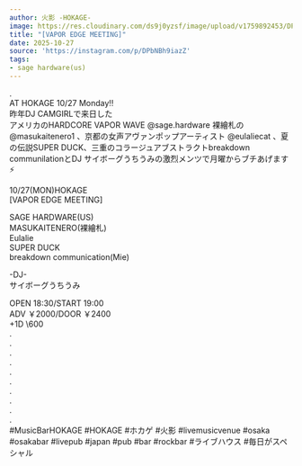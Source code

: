 ```yaml
---
author: 火影 -HOKAGE-
image: https://res.cloudinary.com/ds9j0yzsf/image/upload/v1759892453/DPbNBh9iazZ.jpg
title: "[VAPOR EDGE MEETING]"
date: 2025-10-27
source: 'https://instagram.com/p/DPbNBh9iazZ'
tags:
- sage hardware(us)
---
```

.<br>
AT HOKAGE 10/27 Monday‼️<br>
昨年DJ CAMGIRLで来日した<br>
アメリカのHARDCORE VAPOR WAVE @sage.hardware 裸繪札の @masukaitenero1 、京都の女声アヴァンポップアーティスト @eulaliecat 、夏の伝説SUPER DUCK、三重のコラージュアブストラクトbreakdown communilationとDJ サイボーグうちうみの激烈メンツで月曜からブチあげます⚡️

10/27(MON)HOKAGE<br>
[VAPOR EDGE MEETING]

SAGE HARDWARE(US)<br>
MASUKAITENERO(裸繪札)<br>
Eulalie<br>
SUPER DUCK<br>
breakdown communication(Mie)

-DJ-<br>
サイボーグうちうみ

OPEN 18:30/START 19:00<br>
ADV ￥2000/DOOR ￥2400<br>
+1D \600<br>
.<br>
.<br>
.<br>
.<br>
.<br>
.<br>
.<br>
.<br>
.<br>
.<br>
#MusicBarHOKAGE #HOKAGE #ホカゲ #火影 #livemusicvenue #osaka #osakabar #livepub #japan #pub #bar #rockbar #ライブハウス #毎日がスペシャル